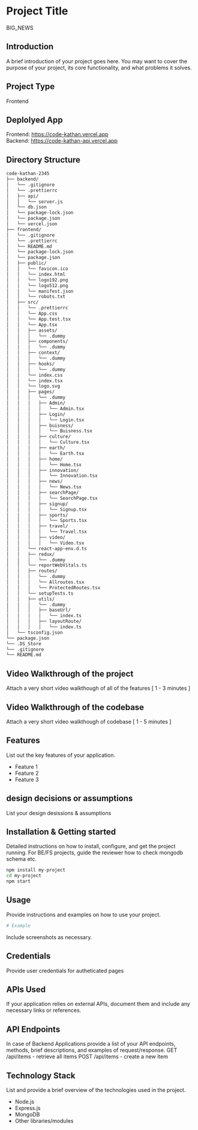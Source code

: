 # Project Title

BIG_NEWS

## Introduction

A brief introduction of your project goes here. You may want to cover the purpose of your project, its core functionality, and what problems it solves.

## Project Type

Frontend

## Deplolyed App

Frontend: https://code-kathan.vercel.app <br>
Backend: https://code-kathan-api.vercel.app

## Directory Structure

```bash
code-kathan-2345
├── backend/
│   └── .gitignore
│   └── .prettierrc
│   ├── api/
│   │   └── server.js
│   └── db.json
│   └── package-lock.json
│   └── package.json
│   └── vercel.json
├── frontend/
│   └── .gitignore
│   └── .prettierrc
│   └── README.md
│   └── package-lock.json
│   └── package.json
│   ├── public/
│   │   └── favicon.ico
│   │   └── index.html
│   │   └── logo192.png
│   │   └── logo512.png
│   │   └── manifest.json
│   │   └── robots.txt
│   ├── src/
│   │   └── .prettierrc
│   │   └── App.css
│   │   └── App.test.tsx
│   │   └── App.tsx
│   │   ├── assets/
│   │   │   └── .dummy
│   │   ├── components/
│   │   │   └── .dummy
│   │   ├── context/
│   │   │   └── .dummy
│   │   ├── hooks/
│   │   │   └── .dummy
│   │   └── index.css
│   │   └── index.tsx
│   │   └── logo.svg
│   │   ├── pages/
│   │   │   └── .dummy
│   │   │   ├── Admin/
│   │   │   │   └── Admin.tsx
│   │   │   ├── Login/
│   │   │   │   └── Login.tsx
│   │   │   ├── buisness/
│   │   │   │   └── Buisness.tsx
│   │   │   ├── culture/
│   │   │   │   └── Culture.tsx
│   │   │   ├── earth/
│   │   │   │   └── Earth.tsx
│   │   │   ├── home/
│   │   │   │   └── Home.tsx
│   │   │   ├── innovation/
│   │   │   │   └── Innovation.tsx
│   │   │   ├── news/
│   │   │   │   └── News.tsx
│   │   │   ├── searchPage/
│   │   │   │   └── SearchPage.tsx
│   │   │   ├── signup/
│   │   │   │   └── Signup.tsx
│   │   │   ├── sports/
│   │   │   │   └── Sports.tsx
│   │   │   ├── travel/
│   │   │   │   └── Travel.tsx
│   │   │   ├── video/
│   │   │   │   └── Video.tsx
│   │   └── react-app-env.d.ts
│   │   ├── redux/
│   │   │   └── .dummy
│   │   └── reportWebVitals.ts
│   │   ├── routes/
│   │   │   └── .dummy
│   │   │   └── Allroutes.tsx
│   │   │   └── ProtectedRoutes.tsx
│   │   └── setupTests.ts
│   │   ├── utils/
│   │   │   └── .dummy
│   │   │   ├── baseUrl/
│   │   │   │   └── index.ts
│   │   │   ├── layoutRoute/
│   │   │   │   └── index.ts
│   └── tsconfig.json
└── package.json
└── .DS_Store
└── .gitignore
└── README.md
```

## Video Walkthrough of the project

Attach a very short video walkthough of all of the features [ 1 - 3 minutes ]

## Video Walkthrough of the codebase

Attach a very short video walkthough of codebase [ 1 - 5 minutes ]

## Features

List out the key features of your application.

- Feature 1
- Feature 2
- Feature 3

## design decisions or assumptions

List your design desissions & assumptions

## Installation & Getting started

Detailed instructions on how to install, configure, and get the project running. For BE/FS projects, guide the reviewer how to check mongodb schema etc.

```bash
npm install my-project
cd my-project
npm start
```

## Usage

Provide instructions and examples on how to use your project.

```bash
# Example
```

Include screenshots as necessary.

## Credentials

Provide user credentials for autheticated pages

## APIs Used

If your application relies on external APIs, document them and include any necessary links or references.

## API Endpoints

In case of Backend Applications provide a list of your API endpoints, methods, brief descriptions, and examples of request/response.
GET /api/items - retrieve all items
POST /api/items - create a new item

## Technology Stack

List and provide a brief overview of the technologies used in the project.

- Node.js
- Express.js
- MongoDB
- Other libraries/modules
